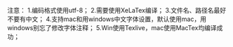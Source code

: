 注意：
1.编码格式使用utf-8；
2.需要使用XeLaTex编译；
3.文件名、路径名最好不要有中文；
4.支持mac和用windows中文字体设置，默认使用mac，用windows别忘了修改字体注释；
5.Win使用Texlive，mac使用MacTex均编译成功；
